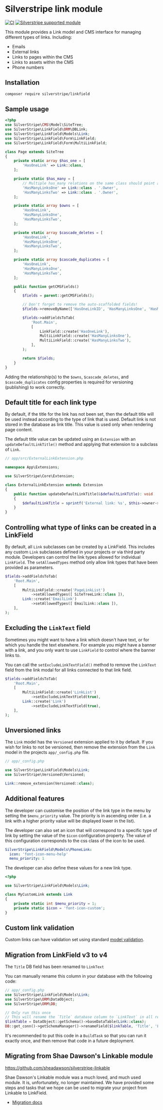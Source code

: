 # Silverstripe link module

[![CI](https://github.com/silverstripe/silverstripe-linkfield/actions/workflows/ci.yml/badge.svg)](https://github.com/silverstripe/silverstripe-linkfield/actions/workflows/ci.yml)
[![Silverstripe supported module](https://img.shields.io/badge/silverstripe-supported-0071C4.svg)](https://www.silverstripe.org/software/addons/silverstripe-commercially-supported-module-list/)

This module provides a Link model and CMS interface for managing different types of links. Including:

* Emails
* External links
* Links to pages within the CMS
* Links to assets within the CMS
* Phone numbers

## Installation

```sh
composer require silverstripe/linkfield
```

## Sample usage

```php
<?php
use SilverStripe\CMS\Model\SiteTree;
use SilverStripe\LinkField\ORM\DBLink;
use SilverStripe\LinkField\Models\Link;
use SilverStripe\LinkField\Form\LinkField;
use SilverStripe\LinkField\Form\MultiLinkField;

class Page extends SiteTree
{
    private static array $has_one = [
        'HasOneLink' => Link::class,
    ];

    private static $has_many = [
        // Multiple has_many relations on the same class should point at the same has_one on Link.
        'HasManyLinksOne' => Link::class . '.Owner',
        'HasManyLinksTwo' => Link::class . '.Owner',
    ];

    private static array $owns = [
        'HasOneLink',
        'HasManyLinksOne',
        'HasManyLinksTwo',
    ];

    private static array $cascade_deletes = [
        'HasOneLink',
        'HasManyLinksOne',
        'HasManyLinksTwo',
    ];

    private static array $cascade_duplicates = [
        'HasOneLink',
        'HasManyLinksOne',
        'HasManyLinksTwo',
    ];

    public function getCMSFields()
    {
        $fields = parent::getCMSFields();

        // Don't forget to remove the auto-scaffolded fields!
        $fields->removeByName(['HasOneLinkID', 'HasManyLinksOne', 'HasManyLinksTwo']);

        $fields->addFieldsToTab(
            'Root.Main',
            [
                LinkField::create('HasOneLink'),
                MultiLinkField::create('HasManyLinksOne'),
                MultiLinkField::create('HasManyLinksTwo'),
            ],
        );

        return $fields;
    }
}
```

Adding the relationship(s) to the `$owns`, `$cascade_deletes`, and `$cascade_duplicates` config properties is required for versioning (publishing) to work correctly.

## Default title for each link type

By default, if the title for the link has not been set, then the default title will be used instead according to the type of link that is used. Default link is not stored in the database as link title. This value is used only when rendering page content.

The default title value can be updated using an `Extension` with an `updateDefaultLinkTitle()` method and applying that extension to a subclass of `Link`.

```php
// app/src/ExternalLinkExtension.php

namespace App\Extensions;

use SilverStripe\Core\Extension;

class ExternalLinkExtension extends Extension
{
    public function updateDefaultLinkTitle(&$defaultLinkTitle): void
    {
        $defaultLinkTitle = sprintf('External link: %s', $this->owner->ExternalUrl);
    }
}
```

## Controlling what type of links can be created in a LinkField

By default, all `Link` subclasses can be created by a LinkField. This includes any custom `Link` subclasses defined in your projects or via third party module.
Developers can control the link types allowed for individual `LinkField`. The `setAllowedTypes` method only allow link types that have been provided as parameters.

```php
$fields->addFieldsToTab(
    'Root.Main',
    [
        MultiLinkField::create('PageLinkList')
            ->setAllowedTypes([ SiteTreeLink::class ]),
        Link::create('EmailLink')
            ->setAllowedTypes([ EmailLink::class ]),
    ],
);
```

## Excluding the `LinkText` field

Sometimes you might want to have a link which doesn't have text, or for which you handle the text elsewhere. For example you might have a banner with a link, and you only want to use `LinkField` to control where the banner links to.

You can call the `setExcludeLinkTextField()` method to remove the `LinkText` field from the link modal for all links connected to that link field.

```php
$fields->addFieldsToTab(
    'Root.Main',
    [
        MultiLinkField::create('LinkList')
            ->setExcludeLinkTextField(true),
        Link::create('Link')
            ->setExcludeLinkTextField(true),
    ],
);
```

## Unversioned links

The `Link` model has the `Versioned` extension applied to it by default. If you wish for links to not be versioned, then remove the extension from the `Link` model in the projects `app/_config.php` file.

```php
// app/_config.php

use SilverStripe\LinkField\Models\Link;
use SilverStripe\Versioned\Versioned;

Link::remove_extension(Versioned::class);
```

## Additional features

The developer can customise the position of the link type in the menu by setting the `$menu_priority` value. The priority is in ascending order (i.e. a link with a higher priority value will be displayed lower in the list).

The developer can also set an icon that will correspond to a specific type of link by setting the value of the `$icon` configuration property. The value of this configuration corresponds to the css class of the icon to be used.

```yml
SilverStripe\LinkField\Models\PhoneLink:
  icon: 'font-icon-menu-help'
  menu_priority: 1
```

The developer can also define these values for a new link type.

```php
<?php

use SilverStripe\LinkField\Models\Link;

class MyCustomLink extends Link
{
    private static int $menu_priority = 1;
    private static $icon = 'font-icon-custom';
}
```

## Custom link validation

Custom links can have validation set using standard [model validation](https://docs.silverstripe.org/en/5/developer_guides/forms/validation/#model-validation).

## Migration from LinkField v3 to v4

The `Title` DB field has been renamed to `LinkText`

You can manually rename this column in your database with the following code:

```php
// app/_config.php
use SilverStripe\LinkField\Models\Link;
use SilverStripe\ORM\DataObject;
use SilverStripe\ORM\DB;

// Only run this once
// This will rename the `Title` database column to `LinkText` in all relevant tables
$linkTable = DataObject::getSchema()->baseDataTable(Link::class);
DB::get_conn()->getSchemaManager()->renameField($linkTable, 'Title', 'LinkText');
```

It's recommended to put this code in a `BuildTask` so that you can run it exactly once, and then remove that code in a future deployment.

## Migrating from Shae Dawson's Linkable module

https://github.com/sheadawson/silverstripe-linkable

Shae Dawson's Linkable module was a much loved, and much used module. It is, unfortunately, no longer maintained. We
have provided some steps and tasks that we hope can be used to migrate your project from Linkable to LinkField.

* [Migration docs](docs/en/linkable-migration.md)
